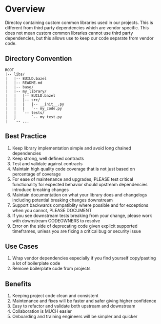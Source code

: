 # Overview

Directoy containing custom common libraries used in our projects. This is different from third party dependencies which are vendor specific. This does not mean custom common libraries cannot use third party dependencies, but this allows use to keep our code separate from vendor code.

## Directory Convention

```
ROOT
|-- libs/
|   |-- BUILD.bazel
|   |-- README.md
|   |-- base/
|   |-- my_library/
|   |   |-- BUILD.bazel
|   |   |-- src/
|   |   |   |-- __init__.py
|   |   |   `-- my_code.py
|   |   `-- tests/
|   |       `-- my_test.py
|   `-- ...
```

## Best Practice

1. Keep library implementation simple and avoid long chained dependencies
1. Keep strong, well defined contracts
1. Test and validate against contracts
1. Maintain high quality code coverage that is not just based on percentage of coverage
1. For ease of maintenance and upgrades, PLEASE test critical functionality for expected behavior should upstream dependencies introduce breaking changes
1. Maintain documentation on what your library does and changelogs including potential breaking changes downstream
1. Support backwards compatiblity where possible and for exceptions when you cannot, PLEASE DOCUMENT
1. If you see downstream tests breaking from your change, please work with downstream CODEOWNERS to resolve
1. Error on the side of deprecating code given explicit supported timeframes, unless you are fixing a critical bug or security issue

## Use Cases

1. Wrap vendor dependencies especially if you find yourself copy/pasting a lot of boilerplate code
1. Remove boilerplate code from projects

## Benefits

1. Keeping project code clean and consistent
1. Maintenance and fixes will be faster and safer giving higher confidence
1. Easy to refactor and validate both upstream and downstream
1. Collaboration is MUCH easier
1. Onboarding and training engineers will be simpler and quicker
